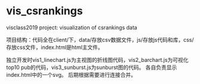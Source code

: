 # vis_csrankings
visclass2019 project: visualization of csrankings data

项目结构：代码全在client/下，data/存放csv数据文件，js/存放js代码和库，css/存放css文件，index.html是html主文件。

独立开发时vis1_linechart.js为主视图的折线图代码，vis2_barchart.js为可视化top10 pub的代码，vis3_sunburst.js为sunburst图的代码。
各自负责显示index.html中的一个svg。
后期根据需要进行连接合并。
